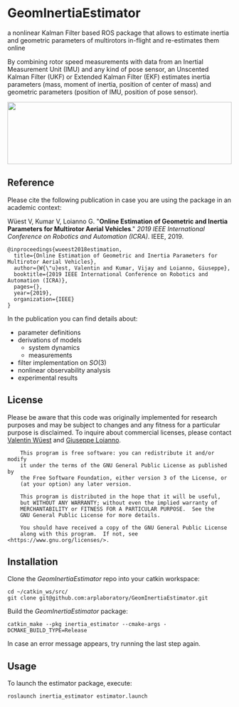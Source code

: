 # GeomInertiaEstimator
a nonlinear Kalman Filter based ROS package that allows to estimate inertia and geometric parameters of multirotors in-flight and re-estimates them online

By combining rotor speed measurements with data from an Inertial Measurement Unit (IMU) and any kind of pose sensor, an Unscented Kalman Filter (UKF) or Extended Kalman Filter (EKF) estimates inertia parameters (mass, moment of inertia, position of center of mass) and geometric parameters (position of IMU, position of pose sensor).

  <img src="https://raw.githubusercontent.com/arplaboratory/GeomInertiaEstimator/master/Multirotor.svg?sanitize=true" width="100%" height="140">
  
<!--video -->

## Reference
Please cite the following publication in case you are using the package in an academic context:

Wüest V, Kumar V, Loianno G. "**Online Estimation of Geometric and Inertia Parameters for Multirotor Aerial Vehicles**." _2019 IEEE International Conference on Robotics and Automation (ICRA)_. IEEE, 2019.
```
@inproceedings{wueest2018estimation,
  title={Online Estimation of Geometric and Inertia Parameters for Multirotor Aerial Vehicles},
  author={W{\"u}est, Valentin and Kumar, Vijay and Loianno, Giuseppe},
  booktitle={2019 IEEE International Conference on Robotics and Automation (ICRA)},
  pages={},
  year={2019},
  organization={IEEE}
}
```
In the publication you can find details about:
* parameter definitions
* derivations of models
  * system dynamics
  * measurements
* filter implementation on _SO_(3)
* nonlinear observability analysis
* experimental results

## License
Please be aware that this code was originally implemented for research purposes and may be subject to changes and any fitness for a particular purpose is disclaimed.
To inquire about commercial licenses, please contact [Valentin Wüest](mailto:valentinwueest@gmail.com) and [Giuseppe Loianno](mailto:loiannog@nyu.edu).
```
    This program is free software: you can redistribute it and/or modify
    it under the terms of the GNU General Public License as published by
    the Free Software Foundation, either version 3 of the License, or
    (at your option) any later version.

    This program is distributed in the hope that it will be useful,
    but WITHOUT ANY WARRANTY; without even the implied warranty of
    MERCHANTABILITY or FITNESS FOR A PARTICULAR PURPOSE.  See the
    GNU General Public License for more details.

    You should have received a copy of the GNU General Public License
    along with this program.  If not, see <https://www.gnu.org/licenses/>.
```

## Installation
Clone the _GeomInertiaEstimator_ repo into your catkin workspace:
```
cd ~/catkin_ws/src/
git clone git@github.com:arplaboratory/GeomInertiaEstimator.git
```

Build the _GeomInertiaEstimator_ package:
```
catkin_make --pkg inertia_estimator --cmake-args -DCMAKE_BUILD_TYPE=Release
```

In case an error message appears, try running the last step again.

## Usage
To launch the estimator package, execute:
```
roslaunch inertia_estimator estimator.launch
```
